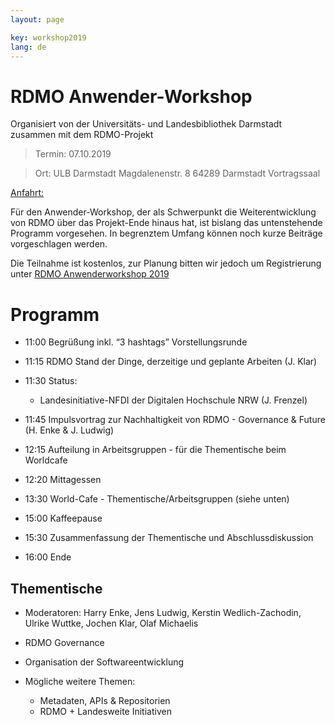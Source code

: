 ```yaml
---
layout: page

key: workshop2019
lang: de
---
```


RDMO Anwender-Workshop 
=========

Organisiert von der Universitäts- und Landesbibliothek Darmstadt zusammen mit dem RDMO-Projekt 

> Termin:   07.10.2019

> Ort: ULB Darmstadt
> Magdalenenstr. 8
> 64289 Darmstadt
> Vortragssaal

[Anfahrt:](https://www.ulb.tu-darmstadt.de/kontakt/lage/orientierung_1.de.jsp)


Für den Anwender-Workshop, der als Schwerpunkt die Weiterentwicklung von RDMO über das Projekt-Ende hinaus hat, ist bislang das untenstehende Programm vorgesehen. In begrenztem Umfang können noch kurze Beiträge vorgeschlagen werden. 

Die Teilnahme ist kostenlos, zur Planung bitten wir jedoch um Registrierung unter 
[RDMO Anwenderworkshop 2019](https://meetings.aip.de/rdmo/meetings/2019/registration/register)


Programm
========

- 11:00  Begrüßung inkl. “3 hashtags” Vorstellungsrunde
- 11:15  RDMO Stand der Dinge, derzeitige und geplante Arbeiten (J. Klar)
- 11:30  Status: 

	- Landesinitiative-NFDI der Digitalen Hochschule NRW (J. Frenzel)
	
- 11:45  Impulsvortrag zur Nachhaltigkeit von RDMO - Governance & Future (H. Enke & J. Ludwig)
- 12:15  Aufteilung in Arbeitsgruppen - für die Thementische beim Worldcafe 
- 12:20  Mittagessen
- 13:30  World-Cafe - Thementische/Arbeitsgruppen (siehe unten)
- 15:00  Kaffeepause
- 15:30  Zusammenfassung der Thementische und Abschlussdiskussion
- 16:00  Ende


Thementische
------------

- Moderatoren: Harry Enke, Jens Ludwig, Kerstin Wedlich-Zachodin, Ulrike Wuttke, Jochen Klar, Olaf Michaelis

- RDMO Governance 
- Organisation der Softwareentwicklung
- Mögliche weitere Themen:     

	- Metadaten, APIs & Repositorien
	- RDMO + Landesweite Initiativen
